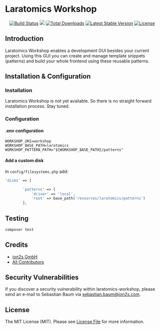 <p align="center">
<h1>Laratomics Workshop</h1>
</p>

<p align="center">
<a href="https://travis-ci.org/poolingpeople/laratomics-workshop"><img src="https://travis-ci.org/poolingpeople/laratomics-workshop.svg?branch=1.0" alt="Build Status"></a>
<a href="https://codecov.io/gh/poolingpeople/laratomics-workshop"><img src="https://codecov.io/gh/poolingpeople/laratomics-workshop/branch/master/graph/badge.svg" /></a>
<a href="https://packagist.org/packages/poolingpeople/laratomics-workshop"><img src="https://poser.pugx.org/poolingpeople/laratomics-workshop/d/total.svg" alt="Total Downloads"></a>
<a href="https://packagist.org/packages/poolingpeople/laratomics-workshop"><img src="https://poser.pugx.org/poolingpeople/laratomics-workshop/v/stable.svg" alt="Latest Stable Version"></a>
<a href="https://packagist.org/packages/poolingpeople/laratomics-workshop"><img src="https://poser.pugx.org/poolingpeople/laratomics-workshop/license.svg" alt="License"></a>
</p>

## Introduction
Laratomics Workshop enables a development GUI besides your current project.
Using this GUI you can create and manage template snippets (patterns) and build your whole frontend
using these reusable patterns.

## Installation & Configuration

### Installation
Laratomics Workshop is not yet available. So there is no straight forward installation process.
Stay tuned.

### Configuration
#### .env configuration
```
WORKSHOP_URI=workshop
WORKSHOP_BASE_PATH=laratomics
WORKSHOP_PATTERN_PATH="${WORKSHOP_BASE_PATH}/patterns"
```

#### Add a custom disk
In `config/filesystems.php` add:
```php
'disks' => [

        'patterns' => [
            'driver' => 'local',
            'root' => base_path('resources/laratomics/patterns')
        ],
```

## Testing
``` bash
composer test
```

## Credits
* [ion2s GmbH](https://github.com/poolingpeople)
* [All Contributors](https://github.com/poolingpeople/laratomics-workshop/graphs/contributors)

## Security Vulnerabilities
If you discover a security vulnerability within laratomics-workshop, please send an e-mail to Sebastian Baum via [sebastian.baum@ion2s.com](mailto:sebastian.baum@ion2s.com).

## License
The MIT License (MIT). Please see [License File](LICENSE.md) for more information.
